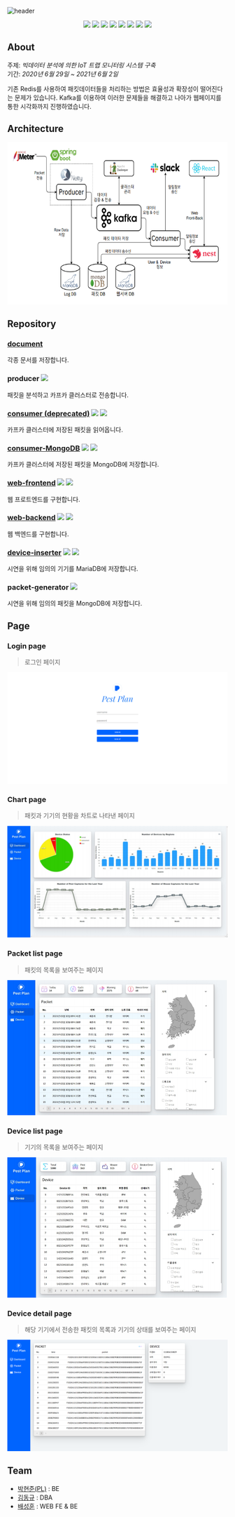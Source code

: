 ![header](https://capsule-render.vercel.app/api?type=waving&height=140&text=Pest%20Plan&fontColor=ffffff&fontAlignY=40)

<p align="center">
    <img src="https://img.shields.io/badge/Python-3766AB?style=flat-square&logo=Python&logoColor=white"/></a>
    <img src="https://img.shields.io/badge/Java-007396?style=flat-square&logo=Java&logoColor=white"/></a>
    <img src="https://img.shields.io/badge/JavaScript-F7DF1E?style=flat-square&logo=JavaScript&logoColor=white"/></a>
    <img src="https://img.shields.io/badge/Kafka-231F20?style=flat-square&logo=Apache%20Kafka&logoColor=white"/></a>
    <img src="https://img.shields.io/badge/React-61DAFB?style=flat-square&logo=React&logoColor=white"/></a>
    <img src="https://img.shields.io/badge/NestJs-E0234E?style=flat-square&logo=NestJs&logoColor=white"/></a>
    <img src="https://img.shields.io/badge/MongoDB-47A248?style=flat-square&logo=MongoDB&logoColor=white"/></a>
    <img src="https://img.shields.io/badge/MariaDB-003545?style=flat-square&logo=MariaDB&logoColor=white"/></a>
</p>

## About

주제: _빅데이터 분석에 의한 IoT 트랩 모니터링 시스템 구축_  
기간: _2020년 6월 29일 ~ 2021년 6월 2일_

기존 Redis를 사용하여 패킷데이터들을 처리하는 방법은 효율성과 확장성이 떨어진다는 문제가 있습니다. Kafka를 이용하여 이러한 문제들을 해결하고 나아가 웹페이지를 통한 시각화까지 진행하였습니다.

## Architecture

<p align="center">
    <img src="https://github.com/PestPlan/document/blob/master/images/architecture.PNG?raw=true" height=370>
</p>

## Repository

### [document](https://github.com/PestPlan/document)

각종 문서를 저장합니다.

### producer <img src="https://img.shields.io/badge/-private-gray">

패킷을 분석하고 카프카 클러스터로 전송합니다.

### [consumer (deprecated)](https://github.com/PestPlan/consumer) <img src="https://img.shields.io/github/languages/top/PestPlan/consumer?logo=java&logoColor=E11F21&color=E11F21"> <img src="https://img.shields.io/github/license/PestPlan/consumer">

카프카 클러스터에 저장된 패킷을 읽어옵니다.

### [consumer-MongoDB](https://github.com/PestPlan/consumer-MongoDB) <img src="https://img.shields.io/github/languages/top/PestPlan/consumer-MongoDB?logo=python&logoColor=4280B2&color=4280B2"> <img src="https://img.shields.io/github/license/PestPlan/consumer-MongoDB">

카프카 클러스터에 저장된 패킷을 MongoDB에 저장합니다.

### [web-frontend](https://github.com/PestPlan/web-frontend) <img src="https://img.shields.io/github/languages/top/PestPlan/web-frontend?logo=javascript&color=F7DF1E"> <img src="https://img.shields.io/github/license/PestPlan/web-frontend">

웹 프로트엔드를 구현합니다.

### [web-backend](https://github.com/PestPlan/web-backend) <img src="https://img.shields.io/github/languages/top/PestPlan/web-backend?logo=typescript&logoColor=2F74C0&color=2F74C0"> <img src="https://img.shields.io/github/license/PestPlan/web-backend">

웹 백엔드를 구현합니다.

### [device-inserter](https://github.com/PestPlan/device-inserter) <img src="https://img.shields.io/github/languages/top/PestPlan/device-inserter?logo=python&logoColor=4280B2&color=4280B2"> <img src="https://img.shields.io/github/license/PestPlan/device-inserter">

시연을 위해 임의의 기기를 MariaDB에 저장합니다.

### packet-generator <img src="https://img.shields.io/badge/-private-gray">

시연을 위해 임의의 패킷을 MongoDB에 저장합니다.

## Page

### Login page

> 로그인 페이지

<img src="https://github.com/PestPlan/document/blob/master/images/login%20page.PNG?raw=true">

### Chart page

> 패킷과 기기의 현황을 차트로 나타낸 페이지

<img src="https://github.com/PestPlan/document/blob/master/images/chart%20page.PNG?raw=true">

### Packet list page

> 패킷의 목록을 보여주는 페이지

<img src="https://github.com/PestPlan/document/blob/master/images/packet%20list%20page.PNG?raw=true">

### Device list page

> 기기의 목록을 보여주는 페이지

<img src="https://github.com/PestPlan/document/blob/master/images/device%20list%20page.PNG?raw=true">

### Device detail page

> 해당 기기에서 전송한 패킷의 목록과 기기의 상태를 보여주는 페이지

<img src="https://github.com/PestPlan/document/blob/master/images/device%20detail%20page.PNG?raw=true">

## Team

-   [박현준(PL)](https://github.com/Darkeroe) : BE
-   [김동규](https://github.com/kimdg1105) : DBA
-   [배성훈](https://github.com/baesh3744) : WEB FE & BE


